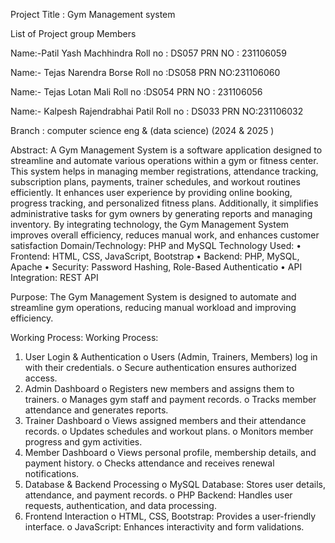 
Project Title : Gym Management system

List of Project group Members

Name:-Patil Yash Machhindra Roll no : DS057 PRN NO : 231106059

Name:- Tejas Narendra Borse Roll no :DS058 PRN NO:231106060

Name:- Tejas Lotan Mali Roll no :DS054 PRN NO : 231106056

Name:- Kalpesh Rajendrabhai Patil Roll no : DS033 PRN NO:231106032

Branch : computer science eng & (data science) (2024 & 2025 )


Abstract: A Gym Management System is a software application designed to streamline and automate various operations within a gym or fitness center. This system helps in managing member registrations, attendance tracking, subscription plans, payments, trainer schedules, and workout routines efficiently. It enhances user experience by providing online booking, progress tracking, and personalized fitness plans. Additionally, it simplifies administrative tasks for gym owners by generating reports and managing inventory. By integrating technology, the Gym Management System improves overall efficiency, reduces manual work, and enhances customer satisfaction Domain/Technology: PHP and MySQL Technology Used: • Frontend: HTML, CSS, JavaScript, Bootstrap • Backend: PHP, MySQL, Apache • Security: Password Hashing, Role-Based Authenticatio • API Integration: REST API

Purpose: The Gym Management System is designed to automate and streamline gym operations, reducing manual workload and improving efficiency.

Working Process:
Working Process:
1.	User Login & Authentication
o	Users (Admin, Trainers, Members) log in with their credentials.
o	Secure authentication ensures authorized access.
2.	Admin Dashboard
o	Registers new members and assigns them to trainers.
o	Manages gym staff and payment records.
o	Tracks member attendance and generates reports.
3.	Trainer Dashboard
o	Views assigned members and their attendance records.
o	Updates schedules and workout plans.
o	Monitors member progress and gym activities.
4.	Member Dashboard
o	Views personal profile, membership details, and payment history.
o	Checks attendance and receives renewal notifications.
5.	Database & Backend Processing
o	MySQL Database: Stores user details, attendance, and payment records.
o	PHP Backend: Handles user requests, authentication, and data processing.
6.	Frontend Interaction
o	HTML, CSS, Bootstrap: Provides a user-friendly interface.
o	JavaScript: Enhances interactivity and form validations.
 
